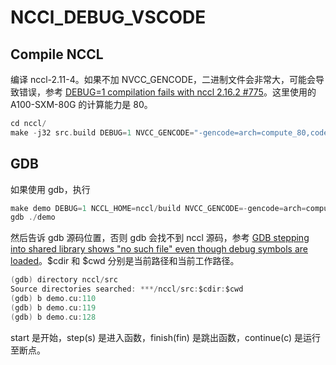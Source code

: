 # NCCl_DEBUG_VSCODE

## Compile NCCL

编译 nccl-2.11-4。如果不加 NVCC_GENCODE，二进制文件会非常大，可能会导致错误，参考 [DEBUG=1 compilation fails with nccl 2.16.2 #775](https://github.com/NVIDIA/nccl/issues/775)。这里使用的 A100-SXM-80G 的计算能力是 80。

```c
cd nccl/
make -j32 src.build DEBUG=1 NVCC_GENCODE="-gencode=arch=compute_80,code=sm_80"
```

## GDB

如果使用 gdb，执行

```c
make demo DEBUG=1 NCCL_HOME=nccl/build NVCC_GENCODE=-gencode=arch=compute_80,code=sm_80
gdb ./demo
```

然后告诉 gdb 源码位置，否则 gdb 会找不到 nccl 源码，参考 [GDB stepping into shared library shows "no such file" even though debug symbols are loaded](https://stackoverflow.com/questions/60855553/gdb-stepping-into-shared-library-shows-no-such-file-even-though-debug-symbols)。$cdir 和 $cwd 分别是当前路径和当前工作路径。

```c
(gdb) directory nccl/src
Source directories searched: ***/nccl/src:$cdir:$cwd
(gdb) b demo.cu:110
(gdb) b demo.cu:119
(gdb) b demo.cu:128
```

start 是开始，step(s) 是进入函数，finish(fin) 是跳出函数，continue(c) 是运行至断点。
